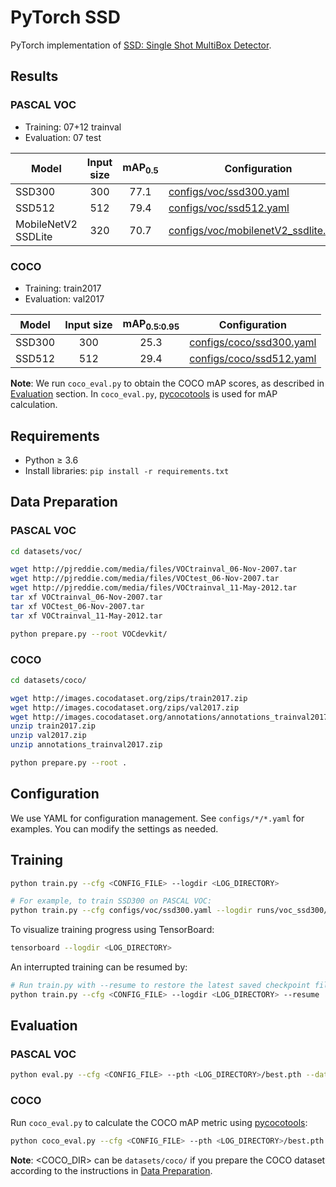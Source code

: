 # PyTorch SSD
PyTorch implementation of [SSD: Single Shot MultiBox Detector](https://arxiv.org/abs/1512.02325).

## Results
### PASCAL VOC
* Training: 07+12 trainval
* Evaluation: 07 test

| Model                | Input size | mAP<sub>0.5</sub> | Configuration                                                                |
|----------------------|:----------:|:-----------------:|------------------------------------------------------------------------------|
| SSD300               | 300        | 77.1              | [configs/voc/ssd300.yaml](configs/voc/ssd300.yaml)                           |
| SSD512               | 512        | 79.4              | [configs/voc/ssd512.yaml](configs/voc/ssd512.yaml)                           |
| MobileNetV2 SSDLite  | 320        | 70.7              | [configs/voc/mobilenetV2_ssdlite.yaml](configs/voc/mobilenetV2_ssdlite.yaml) |

### COCO
* Training: train2017
* Evaluation: val2017

| Model                | Input size | mAP<sub>0.5:0.95</sub> | Configuration                                        |
|----------------------|:----------:|:----------------------:|------------------------------------------------------|
| SSD300               | 300        | 25.3                   | [configs/coco/ssd300.yaml](configs/coco/ssd300.yaml) |
| SSD512               | 512        | 29.4                   | [configs/coco/ssd512.yaml](configs/coco/ssd512.yaml) |

**Note**: We run `coco_eval.py` to obtain the COCO mAP scores, as described in [Evaluation](#evaluation) section.
In `coco_eval.py`, [pycocotools](https://github.com/cocodataset/cocoapi) is used for mAP calculation.

## Requirements
* Python ≥ 3.6
* Install libraries: `pip install -r requirements.txt`

## Data Preparation
### PASCAL VOC
```bash
cd datasets/voc/

wget http://pjreddie.com/media/files/VOCtrainval_06-Nov-2007.tar
wget http://pjreddie.com/media/files/VOCtest_06-Nov-2007.tar
wget http://pjreddie.com/media/files/VOCtrainval_11-May-2012.tar
tar xf VOCtrainval_06-Nov-2007.tar
tar xf VOCtest_06-Nov-2007.tar
tar xf VOCtrainval_11-May-2012.tar

python prepare.py --root VOCdevkit/
```
### COCO
```bash
cd datasets/coco/

wget http://images.cocodataset.org/zips/train2017.zip
wget http://images.cocodataset.org/zips/val2017.zip
wget http://images.cocodataset.org/annotations/annotations_trainval2017.zip
unzip train2017.zip
unzip val2017.zip
unzip annotations_trainval2017.zip

python prepare.py --root .
```

## Configuration
We use YAML for configuration management. See `configs/*/*.yaml` for examples.
You can modify the settings as needed.

## Training
```bash
python train.py --cfg <CONFIG_FILE> --logdir <LOG_DIRECTORY>

# For example, to train SSD300 on PASCAL VOC:
python train.py --cfg configs/voc/ssd300.yaml --logdir runs/voc_ssd300/exp0/
```
To visualize training progress using TensorBoard:
```bash
tensorboard --logdir <LOG_DIRECTORY>
```
An interrupted training can be resumed by:
```bash
# Run train.py with --resume to restore the latest saved checkpoint file in the log directory.
python train.py --cfg <CONFIG_FILE> --logdir <LOG_DIRECTORY> --resume
```

## Evaluation
### PASCAL VOC
```bash
python eval.py --cfg <CONFIG_FILE> --pth <LOG_DIRECTORY>/best.pth --dataset datasets/voc/val.json
```

### COCO
Run `coco_eval.py` to calculate the COCO mAP metric using [pycocotools](https://github.com/cocodataset/cocoapi):
```bash
python coco_eval.py --cfg <CONFIG_FILE> --pth <LOG_DIRECTORY>/best.pth --coco_dir <COCO_DIR>
```
**Note**: <COCO_DIR> can be `datasets/coco/` if you prepare the COCO dataset according to the
instructions in [Data Preparation](#data-preparation).
